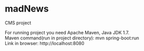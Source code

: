 # madNews
CMS project

For running project you need Apache Maven, Java JDK 1.7.<br>
Maven command(run in project directory): mvn spring-boot:run<br>
Link in browser: http://localhost:8080
